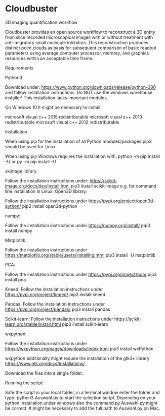 # Cloudbuster
3D imaging quantification workflow

Cloudbuster provides an open source workflow to reconstruct a 3D entity from slice recorded microscopical images with or without treatment with anti-migratory small molecule inhibitors. This reconstruction produces distinct point clouds as basis for subsequent comparison of basic readout parameters using average computer processor, memory, and graphics resources within an acceptable time frame.

Requirements

Python3

Download under: https://www.python.org/downloads/release/python-380 and follow installation instructions. Do NOT use the windows warehouse installer! This installation lacks important modules.

On Windows 10 It might be necessary to install:

microsoft visual c++ 2015 redistributable
microsoft visual c++ 2013 redistributable
microsoft visual c++ 2012 redistributable

Installation

When using pip for the installation of all Python modules/packages pip3 should be used for Linux.

When using pip Windows requires the installation with:
python -m pip install -U <package name> or
py -m pip install -U <package name>


skimage library:

Follow the installation instructions under: https://scikit-image.org/docs/dev/install.html
pip3 install scikit-image
e.g. for command line installation in Linux.
Open3D library:

Follow the installation instructions under https://pypi.org/project/open3d-python/
pip3 install open3d-python

numpy:

Follow the installation instructions under https://numpy.org/install/
pip3 install numpy

Matplotlib:

Follow the installation instructions under https://matplotlib.org/stable/users/installing.html
pip3 install -U matplotlib

PCA:

Follow the installation instructions under https://pypi.org/project/pca/
pip3 install pca

Kneed:
Follow the installation instructions under https://pypi.org/project/kneed/
pip3 install kneed

Pandas:
Follow the installation instructions under https://pypi.org/project/pandas/
pip3 install pandas

Scikit-learn:
Follow the installation instructions under https://scikit-learn.org/stable/install.html
pip3 install scikit-learn

wxpython:

Follow the installation instructions under https://wxpython.org/pages/downloads/index.html
pip3 install wxPython

wxpython additionally might require the installation of the gtk3+ library: https://www.gtk.org/docs/installations/ .
  
Download the files into a single folder.
  
Running the script:

Safe the script in your local folder, in a terminal window enter the folder and type: python3 Auswahl.py to start the selection script. Depending on your python installation under windows also the command py Auswahl.py might be correct. It might be necessary to add the full path to Auswahl.py on Mac.
  
